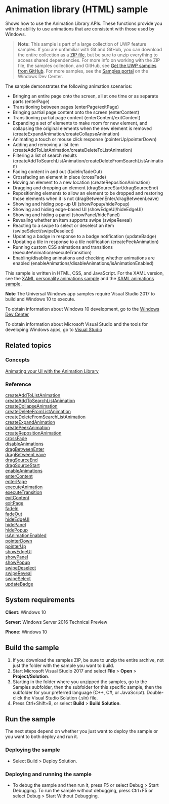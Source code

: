 ﻿<!---
  category: GraphicsAndAnimation
  samplefwlink: http://go.microsoft.com/fwlink/p/?LinkId=620483
--->

# Animation library (HTML) sample

Shows how to use the Animation Library APIs. These functions provide you with the ability to use animations 
that are consistent with those used by Windows.

> **Note:** This sample is part of a large collection of UWP feature samples. 
> If you are unfamiliar with Git and GitHub, you can download the entire collection as a 
> [ZIP file](https://github.com/Microsoft/Windows-universal-samples/archive/master.zip), but be 
> sure to unzip everything to access shared dependencies. For more info on working with the ZIP file, 
> the samples collection, and GitHub, see [Get the UWP samples from GitHub](https://aka.ms/ovu2uq). 
> For more samples, see the [Samples portal](https://aka.ms/winsamples) on the Windows Dev Center. 

The sample demonstrates the following animation scenarios:

-   Bringing an entire page onto the screen, all at one time or as separate parts (enterPage)
-   Transitioning between pages (enterPage/exitPage)
-   Bringing partial page content onto the screen (enterContent)
-   Transitioning partial page content (enterContent/exitContent)
-   Expanding a set of elements to make room for new element, and collapsing the original elements when the new element is removed (createExpandAnimation/createCollapseAnimation)
-   Animating a touch or mouse click response (pointerUp/pointerDown)
-   Adding and removing a list item (createAddToListAnimation/createDeleteToListAnimation)
-   Filtering a list of search results (createAddToSearchListAnimation/createDeleteFromSearchListAnimation)
-   Fading content in and out (fadeIn/fadeOut)
-   Crossfading an element in place (crossFade)
-   Moving an element to a new location (createRepositionAnimation)
-   Dragging and dropping an element (dragSourceStart/dragSourceEnd)
-   Repositioning elements to allow an element to be dropped and restoring those elements when it is not (dragBetweenEnter/dragBetweenLeave)
-   Showing and hiding pop-up UI (showPopup/hidePopup)
-   Showing and hiding edge-based UI (showEdgeUI/hideEdgeUI)
-   Showing and hiding a panel (showPanel/hidePanel)
-   Revealing whether an item supports swipe (swipeReveal)
-   Reacting to a swipe to select or deselect an item (swipeSelect/swipeDeselect)
-   Updating a badge in response to a badge notification (updateBadge)
-   Updating a tile in response to a tile notification (createPeekAnimation)
-   Running custom CSS animations and transitions (executeAnimation/executeTransition)
-   Enabling/disabling animations and checking whether animations are enabled (enableAnimations/disableAnimations/isAnimationEnabled)

This sample is written in HTML, CSS, and JavaScript. For the XAML version, see the [XAML personality animations sample](http://go.microsoft.com/fwlink/p/?linkid=242401) and the [XAML animations sample](http://go.microsoft.com/fwlink/p/?linkid=242404).

**Note** The Universal Windows app samples require Visual Studio 2017 to build and Windows 10 to execute.
 
To obtain information about Windows 10 development, go to the [Windows Dev Center](http://go.microsoft.com/fwlink/?LinkID=532421)

To obtain information about Microsoft Visual Studio and the tools for developing Windows apps, go to [Visual Studio](http://go.microsoft.com/fwlink/?LinkID=532422)

## Related topics

### Concepts

[Animating your UI with the Animation Library](http://msdn.microsoft.com/library/windows/apps/hh465165)

### Reference

[createAddToListAnimation](http://msdn.microsoft.com/library/windows/apps/br212653)  
[createAddToSearchListAnimation](http://msdn.microsoft.com/library/windows/apps/br212654)  
[createCollapseAnimation](http://msdn.microsoft.com/library/windows/apps/br212655)  
[createDeleteFromListAnimation](http://msdn.microsoft.com/library/windows/apps/br212656)  
[createDeleteFromSearchListAnimation](http://msdn.microsoft.com/library/windows/apps/br212657)  
[createExpandAnimation](http://msdn.microsoft.com/library/windows/apps/br212658)  
[createPeekAnimation](http://msdn.microsoft.com/library/windows/apps/br212659)  
[createRepositionAnimation](http://msdn.microsoft.com/library/windows/apps/br212660)  
[crossFade](http://msdn.microsoft.com/library/windows/apps/br212661)  
[disableAnimations](http://msdn.microsoft.com/library/windows/apps/hh779759)  
[dragBetweenEnter](http://msdn.microsoft.com/library/windows/apps/br212668)  
[dragBetweenLeave](http://msdn.microsoft.com/library/windows/apps/br212669)  
[dragSourceEnd](http://msdn.microsoft.com/library/windows/apps/br212670)  
[dragSourceStart](http://msdn.microsoft.com/library/windows/apps/br212671)  
[enableAnimations](http://msdn.microsoft.com/library/windows/apps/hh779760)  
[enterContent](http://msdn.microsoft.com/library/windows/apps/hh701582)  
[enterPage](http://msdn.microsoft.com/library/windows/apps/br212672)  
[executeAnimation](http://msdn.microsoft.com/library/windows/apps/hh779762)  
[executeTransition](http://msdn.microsoft.com/library/windows/apps/hh779763)  
[exitContent](http://msdn.microsoft.com/library/windows/apps/hh701585)  
[exitPage](http://msdn.microsoft.com/library/windows/apps/hh701586)  
[fadeIn](http://msdn.microsoft.com/library/windows/apps/br212673)  
[fadeOut](http://msdn.microsoft.com/library/windows/apps/br212674)  
[hideEdgeUI](http://msdn.microsoft.com/library/windows/apps/br212676)  
[hidePanel](http://msdn.microsoft.com/library/windows/apps/br212677)  
[hidePopup](http://msdn.microsoft.com/library/windows/apps/br212678)  
[isAnimationEnabled](http://msdn.microsoft.com/library/windows/apps/hh779793)  
[pointerDown](http://msdn.microsoft.com/library/windows/apps/br212680)  
[pointerUp](http://msdn.microsoft.com/library/windows/apps/br212681)  
[showEdgeUI](http://msdn.microsoft.com/library/windows/apps/br230466)  
[showPanel](http://msdn.microsoft.com/library/windows/apps/br230467)  
[showPopup](http://msdn.microsoft.com/library/windows/apps/br230468)  
[swipeDeselect](http://msdn.microsoft.com/library/windows/apps/br212662)  
[swipeReveal](http://msdn.microsoft.com/library/windows/apps/br212663)  
[swipeSelect](http://msdn.microsoft.com/library/windows/apps/br212664)  
[updateBadge](http://msdn.microsoft.com/library/windows/apps/br230471)  

## System requirements

**Client:** Windows 10

**Server:** Windows Server 2016 Technical Preview

**Phone:** Windows 10

## Build the sample

1. If you download the samples ZIP, be sure to unzip the entire archive, not just the folder with the sample you want to build. 
2. Start Microsoft Visual Studio 2017 and select **File** \> **Open** \> **Project/Solution**.
3. Starting in the folder where you unzipped the samples, go to the Samples subfolder, then the subfolder for this specific sample, then the subfolder for your preferred language (C++, C#, or JavaScript). Double-click the Visual Studio Solution (.sln) file.
4. Press Ctrl+Shift+B, or select **Build** \> **Build Solution**.

## Run the sample

The next steps depend on whether you just want to deploy the sample or you want to both deploy and run it.

### Deploying the sample

- Select Build > Deploy Solution. 

### Deploying and running the sample

- To debug the sample and then run it, press F5 or select Debug >  Start Debugging. To run the sample without debugging, press Ctrl+F5 or select Debug > Start Without Debugging. 
